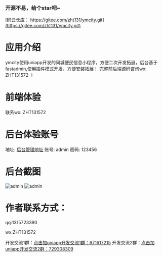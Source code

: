 



###  开源不易，给个star吧~

[码云仓库： https://gitee.com/zht131/ymcity.git](https://gitee.com/zht131/ymcity.git)

# 应用介绍
ymcity使用uniapp开发的同城便民信息小程序，方便二次开发拓展，后台基于fastadmin,使用插件模式开发，方便安装拓展！
完整前后端源码咨询wx:	 ZHT131572 ！
# 前端体验
联系wx: ZHT131572
# 后台体验账号
地址: [后台管理地址](https://demo.ybym.top/pjohHimKse.php/dashboard?ref=addtabs)
账号: admin
密码: 123456

# 后台截图
![admin](https://demo.ybym.top/uploads/20210708/d1e9baa18f0d6f7d6e45f5d85ad86361.png)
![admin](https://demo.ybym.top/uploads/20210629/aae4b4188f8c86ad400afeaac7c9a2c1.png)

# 作者联系方式：

qq:1315723390

wx:ZHT131572

开发交流1群：[点击加uniapp开发交流1群：971617215](https://qm.qq.com/cgi-bin/qm/qr?k=9ILQir4VGU3XIXm7MtxQYrYShO-b4Zqu&jump_from=webapi)
开发交流2群：[点击加uniapp开发交流2群：729308309](https://qm.qq.com/cgi-bin/qm/qr?k=nHoW-RIrsMC86Y7cJHkcGnJEL9HpkUA5&jump_from=webapi)
